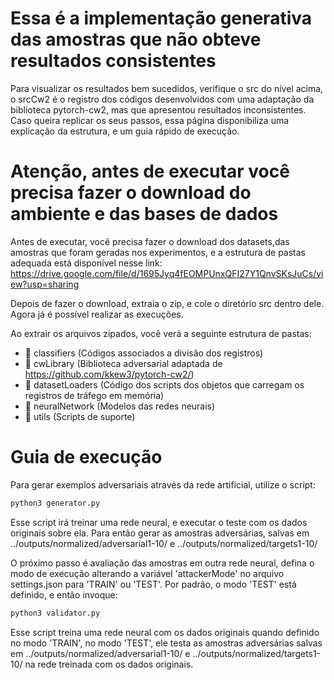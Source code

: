 # Essa é a implementação generativa das amostras que não obteve resultados consistentes
Para visualizar os resultados bem sucedidos, verifique o src do nível acima, o srcCw2 é o registro dos códigos desenvolvidos com uma adaptação da biblioteca pytorch-cw2, mas que apresentou resultados inconsistentes. Caso queira replicar os seus passos, essa página disponibiliza uma explicação da estrutura, e um guia rápido de execução.

# Atenção, antes de executar você precisa fazer o download do ambiente e das bases de dados
Antes de executar, você precisa fazer o download dos datasets,das amostras que foram geradas nos experimentos, e a estrutura de pastas adequada está disponível nesse link:
https://drive.google.com/file/d/1695Jyq4fEOMPUnxQFI27Y1QnvSKsJuCs/view?usp=sharing

Depois de fazer o download, extraia o zip, e cole o diretório src dentro dele. Agora já é possível realizar as execuções.

Ao extrair os arquivos zipados, você verá a seguinte estrutura de pastas:
- 📂 classifiers (Códigos associados a divisão dos registros)
- 📂 cwLibrary (Biblioteca adversarial adaptada de https://github.com/kkew3/pytorch-cw2/)
- 📂 datasetLoaders (Código dos scripts dos objetos que carregam os registros de tráfego em memória)
- 📂 neuralNetwork (Modelos das redes neurais)
- 📂 utils (Scripts de suporte)

# Guia de execução
Para gerar exemplos adversariais através da rede artificial, utilize o script:
```bash
python3 generator.py
```
Esse script irá treinar uma rede neural, e executar o teste com os dados originais sobre ela. Para então gerar as amostras adversárias, salvas em ../outputs/normalized/adversarial1-10/ e ../outputs/normalized/targets1-10/

O próximo passo é avaliação das amostras em outra rede neural, defina o modo de execução alterando a variável 'attackerMode' no arquivo settings.json para 'TRAIN' ou 'TEST'. Por padrão, o modo 'TEST' está definido, e então invoque:
```bash
python3 validator.py
```
Esse script treina uma rede neural com os dados originais quando definido no modo 'TRAIN', no modo 'TEST', ele 
testa as amostras adversárias salvas em ../outputs/normalized/adversarial1-10/ e ../outputs/normalized/targets1-10/ na
rede treinada com os dados originais.





